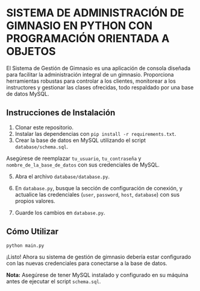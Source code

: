 # SISTEMA DE ADMINISTRACIÓN DE GIMNASIO EN PYTHON CON PROGRAMACIÓN ORIENTADA A OBJETOS

El Sistema de Gestión de Gimnasio es una aplicación de consola diseñada para facilitar la administración integral de un gimnasio.
Proporciona herramientas robustas para controlar a los clientes, monitorear a los instructores y gestionar las clases ofrecidas,
todo respaldado por una base de datos MySQL.

## Instrucciones de Instalación

1. Clonar este repositorio.
2. Instalar las dependencias con `pip install -r requirements.txt`.
3. Crear la base de datos en MySQL utilizando el script `database/schema.sql`.

Asegúrese de reemplazar `tu_usuario`, `tu_contraseña` y `nombre_de_la_base_de_datos` con sus credenciales de MySQL.

5. Abra el archivo `database/database.py`.

6. En `database.py`, busque la sección de configuración de conexión, y actualice las credenciales (`user`, `password`, `host`, `database`) con sus propios valores.

7. Guarde los cambios en `database.py`.

## Cómo Utilizar

```bash
python main.py
```
¡Listo! Ahora su sistema de gestión de gimnasio debería estar configurado con las nuevas credenciales para conectarse a la base de datos.

**Nota:** Asegúrese de tener MySQL instalado y configurado en su máquina antes de ejecutar el script `schema.sql`.
